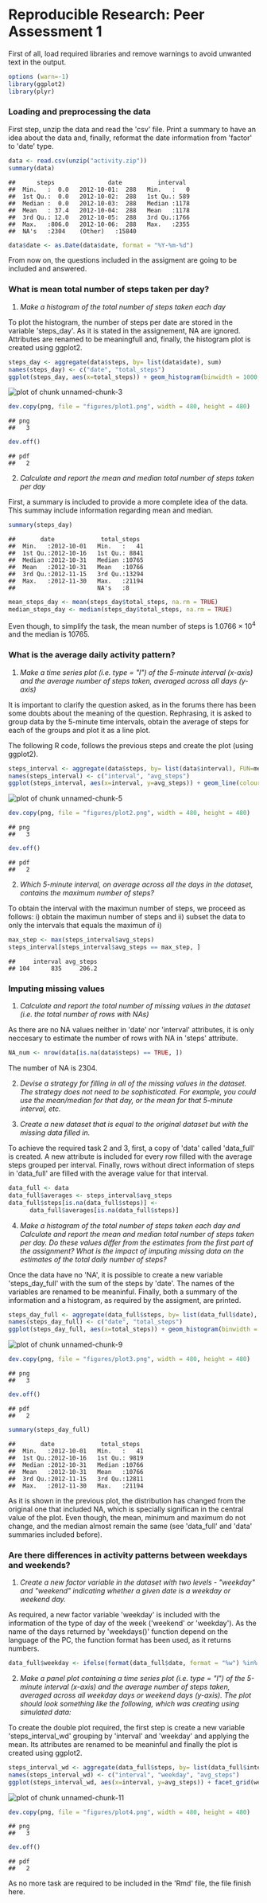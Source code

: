 # Reproducible Research: Peer Assessment 1

First of all, load required libraries and remove warnings to avoid unwanted text in the output.

```r
options (warn=-1)
library(ggplot2)
library(plyr)
```

### Loading and preprocessing the data

First step, unzip the data and read the 'csv' file. Print a summary to have an idea about the data and, finally, reformat the date information from 'factor' to 'date' type.

```r
data <- read.csv(unzip("activity.zip"))
summary(data)
```

```
##      steps               date          interval   
##  Min.   :  0.0   2012-10-01:  288   Min.   :   0  
##  1st Qu.:  0.0   2012-10-02:  288   1st Qu.: 589  
##  Median :  0.0   2012-10-03:  288   Median :1178  
##  Mean   : 37.4   2012-10-04:  288   Mean   :1178  
##  3rd Qu.: 12.0   2012-10-05:  288   3rd Qu.:1766  
##  Max.   :806.0   2012-10-06:  288   Max.   :2355  
##  NA's   :2304    (Other)   :15840
```

```r
data$date <- as.Date(data$date, format = "%Y-%m-%d")
```

From now on, the questions included in the assigment are going to be included and answered.

### What is mean total number of steps taken per day?

1. *Make a histogram of the total number of steps taken each day*

To plot the histogram, the number of steps per date are stored in the variable 'steps_day'. As it is stated in the assignement, NA are ignored. Attributes are renamed to be meaningfull and, finally, the histogram plot is created using ggplot2.


```r
steps_day <- aggregate(data$steps, by= list(data$date), sum)
names(steps_day) <- c("date", "total_steps")
ggplot(steps_day, aes(x=total_steps)) + geom_histogram(binwidth = 1000, colour="white", fill="#FFCC66") + labs(x = "Number of steps") + labs(y = "Frequency") + labs(title = "Histogram of the total number of steps in a date")
```

![plot of chunk unnamed-chunk-3](./PA1_template_files/figure-html/unnamed-chunk-3.png) 

```r
dev.copy(png, file = "figures/plot1.png", width = 480, height = 480)
```

```
## png 
##   3
```

```r
dev.off() 
```

```
## pdf 
##   2
```


2. *Calculate and report the mean and median total number of steps taken per day*

First, a summary is included to provide a more complete idea of the data. This summay include information regarding mean and median.


```r
summary(steps_day)
```

```
##       date             total_steps   
##  Min.   :2012-10-01   Min.   :   41  
##  1st Qu.:2012-10-16   1st Qu.: 8841  
##  Median :2012-10-31   Median :10765  
##  Mean   :2012-10-31   Mean   :10766  
##  3rd Qu.:2012-11-15   3rd Qu.:13294  
##  Max.   :2012-11-30   Max.   :21194  
##                       NA's   :8
```

```r
mean_steps_day <- mean(steps_day$total_steps, na.rm = TRUE)
median_steps_day <- median(steps_day$total_steps, na.rm = TRUE)
```

Even though, to simplify the task, the mean number of steps is 1.0766 &times; 10<sup>4</sup> and the median is 10765.

### What is the average daily activity pattern?

1. *Make a time series plot (i.e. type = "l") of the 5-minute interval (x-axis) and the average number of steps taken, averaged across all days (y-axis)*

It is important to clarify the question asked, as in the forums there has been some doubts about the meaning of the question. Rephrasing, it is asked to group data by the 5-minute time intervals, obtain the average of steps for each of the groups and plot it as a line plot.

The following R code, follows the previous steps and create the plot (using ggplot2).


```r
steps_interval <- aggregate(data$steps, by= list(data$interval), FUN=mean, na.rm=TRUE)
names(steps_interval) <- c("interval", "avg_steps")
ggplot(steps_interval, aes(x=interval, y=avg_steps)) + geom_line(colour = "#0000FF") + labs(x = "5-minutes time interval") + labs(y = "Average number of steps") + labs(title = "Average number of steps per 5-minute time interval")
```

![plot of chunk unnamed-chunk-5](./PA1_template_files/figure-html/unnamed-chunk-5.png) 

```r
dev.copy(png, file = "figures/plot2.png", width = 480, height = 480)
```

```
## png 
##   3
```

```r
dev.off()
```

```
## pdf 
##   2
```

2. *Which 5-minute interval, on average across all the days in the dataset, contains the maximum number of steps?*

To obtain the interval with the maximun number of steps, we proceed as follows: i) obtain the maximun number of steps and ii) subset the data to only the intervals that equals the maximun of i) 


```r
max_step <- max(steps_interval$avg_steps)
steps_interval[steps_interval$avg_steps == max_step, ]
```

```
##     interval avg_steps
## 104      835     206.2
```

### Imputing missing values

1. *Calculate and report the total number of missing values in the dataset (i.e. the total number of rows with NAs)*

As there are no NA values neither in 'date' nor 'interval' attributes, it is only neccesary to estimate the number of rows with NA in 'steps' attribute.


```r
NA_num <- nrow(data[is.na(data$steps) == TRUE, ])
```

The number of NA is 2304.

2. *Devise a strategy for filling in all of the missing values in the dataset. The strategy does not need to be sophisticated. For example, you could use the mean/median for that day, or the mean for that 5-minute interval, etc.*

3. *Create a new dataset that is equal to the original dataset but with the missing data filled in.*

To achieve the required task 2 and 3, first, a copy of 'data' called 'data_full' is created. A new attribute is included for every row filled with the average steps grouped per interval. Finally, rows without direct information of steps in 'data_full' are filled with the average value for that interval. 


```r
data_full <- data
data_full$averages <- steps_interval$avg_steps
data_full$steps[is.na(data_full$steps)] <- 
      data_full$averages[is.na(data_full$steps)]
```

4. *Make a histogram of the total number of steps taken each day and Calculate and report the mean and median total number of steps taken per day. Do these values differ from the estimates from the first part of the assignment? What is the impact of imputing missing data on the estimates of the total daily number of steps?*

Once the data have no 'NA', it is possible to create a new variable 'steps_day_full' with the sum of the steps by 'date'. The names of the variables are renamed to be meaninful. Finally, both a summary of the information and a histogram, as required by the assigment, are printed.


```r
steps_day_full <- aggregate(data_full$steps, by= list(data_full$date), sum)
names(steps_day_full) <- c("date", "total_steps")
ggplot(steps_day_full, aes(x=total_steps)) + geom_histogram(binwidth = 1000, colour="white", fill="#BBAA00") + labs(x = "Number of steps") + labs(y = "Frequency") + labs(title = "Histogram of the total number of steps in a date (data with NA filled)")
```

![plot of chunk unnamed-chunk-9](./PA1_template_files/figure-html/unnamed-chunk-9.png) 

```r
dev.copy(png, file = "figures/plot3.png", width = 480, height = 480)
```

```
## png 
##   3
```

```r
dev.off()
```

```
## pdf 
##   2
```

```r
summary(steps_day_full)
```

```
##       date             total_steps   
##  Min.   :2012-10-01   Min.   :   41  
##  1st Qu.:2012-10-16   1st Qu.: 9819  
##  Median :2012-10-31   Median :10766  
##  Mean   :2012-10-31   Mean   :10766  
##  3rd Qu.:2012-11-15   3rd Qu.:12811  
##  Max.   :2012-11-30   Max.   :21194
```

As it is shown in the previous plot, the distribution has changed from the original one that included NA, which is specially significan in the central value of the plot. Even though, the mean, minimum and maximum do not change, and the median almost remain the same (see 'data_full' and 'data' summaries included before). 

### Are there differences in activity patterns between weekdays and weekends?

1. *Create a new factor variable in the dataset with two levels - "weekday" and "weekend" indicating whether a given date is a weekday or weekend day.*

As required, a new factor variable 'weekday' is included with the information of the type of day of the week ('weekend' or 'weekday'). As the name of the days returned by 'weekdays()' function depend on the language of the PC, the function format has been used, as it returns numbers.


```r
data_full$weekday <- ifelse(format(data_full$date, format = "%w") %in% c(0,5), "weekend", "weekday")
```


2. *Make a panel plot containing a time series plot (i.e. type = "l") of the 5-minute interval (x-axis) and the average number of steps taken, averaged across all weekday days or weekend days (y-axis). The plot should look something like the following, which was creating using simulated data:*

To create the double plot required, the first step is create a new variable 'steps_interval_wd' grouping by 'interval' and 'weekday' and applying the mean. Its attributes are renamed to be meaninful and finally the plot is created using ggplot2.


```r
steps_interval_wd <- aggregate(data_full$steps, by= list(data_full$interval, data_full$weekday), FUN=mean, na.rm=TRUE)
names(steps_interval_wd) <- c("interval", "weekday", "avg_steps")
ggplot(steps_interval_wd, aes(x=interval, y=avg_steps)) + facet_grid(weekday ~ .) + geom_line(colour = "#0000FF") + labs(x = "5-minutes time interval") + labs(y = "Average number of steps") + labs(title = "Average number of steps per 5-minute time interval")   
```

![plot of chunk unnamed-chunk-11](./PA1_template_files/figure-html/unnamed-chunk-11.png) 

```r
dev.copy(png, file = "figures/plot4.png", width = 480, height = 480)
```

```
## png 
##   3
```

```r
dev.off()
```

```
## pdf 
##   2
```

As no more task are required to be included in the 'Rmd' file, the file finish here.
